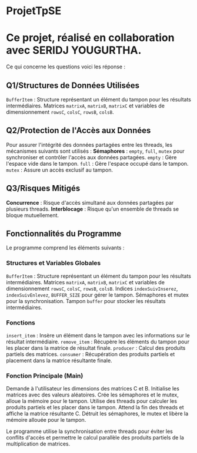# ProjetTpSE

# Ce projet, réalisé en collaboration avec SERIDJ YOUGURTHA.

Ce qui concerne les questions voici les réponse :

## Q1/Structures de Données Utilisées

  `BufferItem` : Structure représentant un élément du tampon pour les résultats intermédiaires.
   Matrices `matrixA`, `matrixB`, `matrixC` et variables de dimensionnement `rowsC`, `colsC`, `rowsB`, `colsB`.


## Q2/Protection de l'Accès aux Données

Pour assurer l'intégrité des données partagées entre les threads, les mécanismes suivants sont utilisés :
 **Sémaphores** : `empty`, `full`, `mutex` pour synchroniser et contrôler l'accès aux données partagées.
   `empty` : Gère l'espace vide dans le tampon.
   `full` : Gère l'espace occupé dans le tampon.
   `mutex` : Assure un accès exclusif au tampon.

## Q3/Risques Mitigés

 **Concurrence** : Risque d'accès simultané aux données partagées par plusieurs threads.
 **Interblocage** : Risque qu'un ensemble de threads se bloque mutuellement.


## Fonctionnalités du Programme

Le programme comprend les éléments suivants :

### Structures et Variables Globales

 `BufferItem` : Structure représentant un élément du tampon pour les résultats intermédiaires.
 Matrices `matrixA`, `matrixB`, `matrixC` et variables de dimensionnement `rowsC`, `colsC`, `rowsB`, `colsB`.
 Indices `indexSuivInserez`, `indexSuivEnlevez`, `BUFFER_SIZE` pour gérer le tampon.
 Sémaphores et mutex pour la synchronisation.
 Tampon `buffer` pour stocker les résultats intermédiaires.

### Fonctions

 `insert_item` : Insère un élément dans le tampon avec les informations sur le résultat intermédiaire.
 `remove_item` : Récupère les éléments du tampon pour les placer dans la matrice de résultat finale.
 `producer` : Calcul des produits partiels des matrices.
 `consumer` : Récupération des produits partiels et placement dans la matrice résultante finale.

### Fonction Principale (Main)

 Demande à l'utilisateur les dimensions des matrices C et B.
 Initialise les matrices avec des valeurs aléatoires.
 Crée les sémaphores et le mutex, alloue la mémoire pour le tampon.
 Utilise des threads pour calculer les produits partiels et les placer dans le tampon.
 Attend la fin des threads et affiche la matrice résultante C.
 Détruit les sémaphores, le mutex et libère la mémoire allouée pour le tampon.

Le programme utilise la synchronisation entre threads pour éviter les conflits d'accès et permettre le calcul parallèle des produits partiels de la multiplication de matrices.
